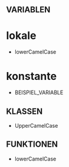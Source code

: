 ## VARIABLEN
# lokale
- lowerCamelCase
# konstante
- BEISPIEL_VARIABLE

## KLASSEN
- UpperCamelCase

## FUNKTIONEN
- lowerCamelCase

